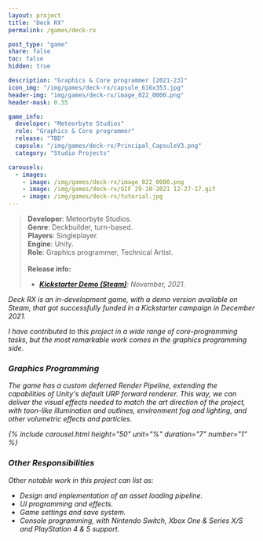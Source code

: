 ```yaml
---
layout: project
title: "Deck RX"
permalink: /games/deck-rx

post_type: "game"
share: false
toc: false
hidden: true

description: "Graphics & Core programmer [2021-23]"
icon_img: "/img/games/deck-rx/capsule_616x353.jpg"
header-img: "img/games/deck-rx/image_022_0000.png"
header-mask: 0.55

game_info:
  developer: "Meteorbyte Studios"
  role: "Graphics & Core programmer"
  release: "TBD"
  capsule: "/img/games/deck-rx/Principal_CapsuleV3.png"
  category: "Studio Projects"

carousels:
  - images: 
    - image: /img/games/deck-rx/image_022_0000.png
    - image: /img/games/deck-rx/GIF 29-10-2021 12-27-17.gif
    - image: /img/games/deck-rx/tutorial.jpg
---
```


>**Developer**: Meteorbyte Studios.<br>
>**Genre**: Deckbuilder, turn-based.<br>
>**Players**: Singleplayer.<br>
>**Engine**: Unity.<br>
>**Role**: Graphics programmer, Technical Artist.<br>
><br>
>**Release info:**
>- [<i class='fab fa-steam'/> **Kickstarter Demo (Steam)**](https://store.steampowered.com/app/1529180/Deck_RX_The_Deckbuilding_Racing_Game/): November, 2021.


_Deck RX_ is an in-development game, with a demo version available on Steam, that 
got successfully funded in a Kickstarter campaign in December 2021.

I have contributed to this project in a wide range of core-programming tasks, but
the most remarkable work comes in the graphics programming side.

### Graphics Programming
The game has a custom deferred Render Pipeline, extending the capabilities of Unity's 
default URP forward renderer. This way, we can deliver the visual effects needed to match
the art direction of the project, with toon-like illumination and outlines, environment
fog and lighting, and other volumetric effects and particles.

{% include carousel.html height="50" unit="%" duration="7" number="1" %}
<br>

### Other Responsibilities
Other notable work in this project can list as:
 
 - Design and implementation of an asset loading pipeline.
 - UI programming and effects.
 - Game settings and save system.
 - Console programming, with Nintendo Switch, Xbox One & Series X/S and PlayStation 4 & 5 support.
